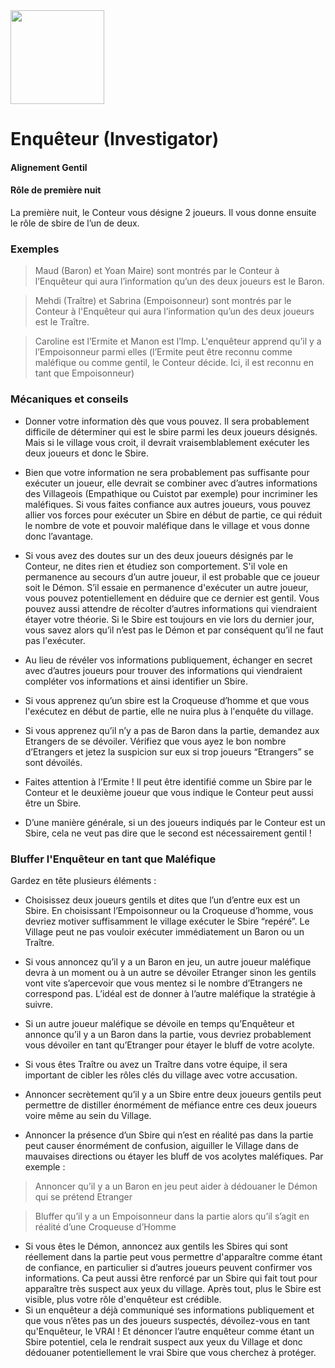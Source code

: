 <img src="https://github.com/brain-academy/wiki/blob/master/blood-on-the-clocktower/img/investigator.png?raw=true" height="150"> 

# Enquêteur (Investigator)

#### Alignement Gentil
#### Rôle de première nuit

La première nuit, le Conteur vous désigne 2 joueurs. Il vous donne ensuite le rôle de sbire de l’un de deux.

### Exemples
> Maud (Baron) et Yoan Maire) sont montrés par le Conteur à l’Enquêteur qui aura l’information qu’un des deux joueurs est le Baron.

> Mehdi (Traître) et Sabrina (Empoisonneur) sont montrés par le Conteur à  l'Enquêteur qui aura l’information qu’un des deux joueurs est le  Traître.

> Caroline est l’Ermite et Manon est l’Imp. L'enquêteur apprend qu’il y a l’Empoisonneur parmi elles (l’Ermite peut être reconnu comme maléfique ou comme gentil, le Conteur décide. Ici, il est reconnu en tant que Empoisonneur)
 
 
### Mécaniques et conseils

- Donner votre information dès que vous pouvez. Il sera probablement difficile de déterminer qui est le sbire parmi les deux joueurs désignés. Mais si le village vous croit, il devrait vraisemblablement exécuter les deux joueurs et donc le Sbire.

- Bien que votre information ne sera probablement pas suffisante pour exécuter un joueur, elle devrait se combiner avec d’autres informations des Villageois (Empathique ou Cuistot par exemple) pour incriminer les maléfiques. Si vous faites confiance aux autres joueurs, vous pouvez allier vos forces pour exécuter un Sbire en début de partie, ce qui réduit le nombre de vote et pouvoir maléfique dans le village et vous donne donc l’avantage.

- Si vous avez des doutes sur un des deux joueurs désignés par le Conteur, ne dites rien et étudiez son comportement. S'il vole en permanence au secours d’un autre joueur, il est probable que ce joueur soit le Démon. S’il essaie en permanence d'exécuter un autre joueur, vous pouvez potentiellement en déduire que ce dernier est gentil. Vous pouvez aussi attendre de récolter d’autres informations qui viendraient étayer votre théorie. Si le Sbire est toujours en vie lors du dernier jour, vous savez alors qu’il n’est pas le Démon et par conséquent qu’il ne faut pas l'exécuter.

- Au lieu de révéler vos informations publiquement, échanger en secret avec d’autres joueurs pour trouver des informations qui viendraient compléter vos informations et ainsi identifier un Sbire.

- Si vous apprenez qu’un sbire est la Croqueuse d’homme et que vous l'exécutez en début de partie, elle ne nuira plus à l'enquête du village.

- Si vous apprenez qu’il n’y a pas de Baron dans la partie, demandez aux Etrangers de se dévoiler. Vérifiez que vous ayez le bon nombre d’Etrangers et jetez la suspicion sur eux si trop joueurs “Etrangers” se sont dévoilés.

- Faites attention à l’Ermite ! Il peut être identifié comme un Sbire par le Conteur et le deuxième joueur que vous indique le Conteur peut aussi être un Sbire.

- D’une manière générale, si un des joueurs indiqués par le Conteur est un Sbire, cela ne veut pas dire que le second est nécessairement gentil !


### Bluffer l'Enquêteur en tant que Maléfique

Gardez en tête plusieurs éléments :

- Choisissez deux joueurs gentils et dites que l’un d’entre eux est un Sbire. En choisissant l’Empoisonneur ou la Croqueuse d’homme, vous devriez motiver suffisamment le village exécuter le Sbire “repéré”. Le Village peut ne pas vouloir exécuter immédiatement un Baron ou un Traître.

- Si vous annoncez qu’il y a un Baron en jeu, un autre joueur maléfique devra à un moment ou à un autre se dévoiler Etranger sinon les gentils vont vite s’apercevoir que vous mentez si le nombre d’Etrangers ne correspond pas. L’idéal est de donner à l’autre maléfique la stratégie à suivre. 

- Si un autre joueur maléfique se dévoile en temps qu’Enquêteur et annonce qu’il y a un Baron dans la partie, vous devriez probablement vous dévoiler en tant qu’Etranger pour étayer le bluff de votre acolyte.

- Si vous êtes Traître ou avez un Traître dans votre équipe, il sera important de cibler les rôles clés du village avec votre accusation.

- Annoncer secrètement qu’il y a un Sbire entre deux joueurs gentils peut permettre de distiller énormément de méfiance entre ces deux joueurs voire même au sein du Village.

- Annoncer la présence d’un Sbire qui n’est en réalité pas dans la partie peut causer énormément de confusion, aiguiller le Village dans de mauvaises directions ou étayer les bluff de vos acolytes maléfiques. Par exemple :
> Annoncer qu’il y a un Baron en jeu peut aider à dédouaner le Démon qui se prétend Etranger

> Bluffer qu’il y a un Empoisonneur dans la partie alors qu’il s’agit en réalité d’une Croqueuse d’Homme 

- Si vous êtes le Démon, annoncez aux gentils les Sbires qui sont réellement dans la partie peut vous permettre d'apparaître comme étant de confiance, en particulier si d’autres joueurs peuvent confirmer vos informations. Ca peut aussi être renforcé par un Sbire qui fait tout pour apparaître très suspect aux yeux du village. Après tout, plus le Sbire est visible, plus votre rôle d'enquêteur est crédible.
- Si un enquêteur a déjà communiqué ses informations publiquement et que vous n’êtes pas un des joueurs suspectés, dévoilez-vous en tant qu'Enquêteur, le VRAI ! Et dénoncer l’autre enquêteur comme étant un Sbire potentiel, cela le rendrait suspect aux yeux du Village et donc dédouaner potentiellement le vrai Sbire que vous cherchez à protéger. 
